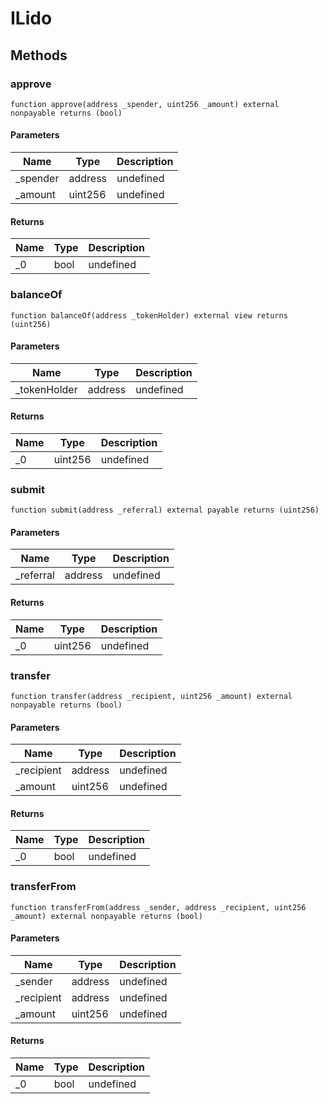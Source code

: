# ILido









## Methods

### approve

```solidity
function approve(address _spender, uint256 _amount) external nonpayable returns (bool)
```





#### Parameters

| Name | Type | Description |
|---|---|---|
| _spender | address | undefined |
| _amount | uint256 | undefined |

#### Returns

| Name | Type | Description |
|---|---|---|
| _0 | bool | undefined |

### balanceOf

```solidity
function balanceOf(address _tokenHolder) external view returns (uint256)
```





#### Parameters

| Name | Type | Description |
|---|---|---|
| _tokenHolder | address | undefined |

#### Returns

| Name | Type | Description |
|---|---|---|
| _0 | uint256 | undefined |

### submit

```solidity
function submit(address _referral) external payable returns (uint256)
```





#### Parameters

| Name | Type | Description |
|---|---|---|
| _referral | address | undefined |

#### Returns

| Name | Type | Description |
|---|---|---|
| _0 | uint256 | undefined |

### transfer

```solidity
function transfer(address _recipient, uint256 _amount) external nonpayable returns (bool)
```





#### Parameters

| Name | Type | Description |
|---|---|---|
| _recipient | address | undefined |
| _amount | uint256 | undefined |

#### Returns

| Name | Type | Description |
|---|---|---|
| _0 | bool | undefined |

### transferFrom

```solidity
function transferFrom(address _sender, address _recipient, uint256 _amount) external nonpayable returns (bool)
```





#### Parameters

| Name | Type | Description |
|---|---|---|
| _sender | address | undefined |
| _recipient | address | undefined |
| _amount | uint256 | undefined |

#### Returns

| Name | Type | Description |
|---|---|---|
| _0 | bool | undefined |




